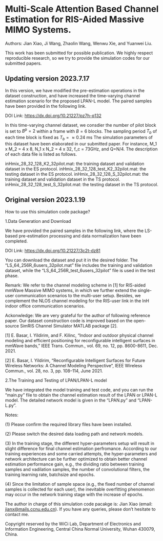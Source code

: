 # Multi-Scale Attention Based Channel Estimation for RIS-Aided Massive MIMO Systems.
Authors: Jian Xiao, Ji Wang, Zhaolin Wang, Wenwu Xie, and Yuanwei Liu.

This work has been submitted for possible publication. We highly respect reproducible research, so we try to provide the simulation codes for our submitted papers.


## Updating version 2023.7.17 
In this version, we have modified the pre-estimation operations in the dataset construction, and have increased the time-varying channel estimation scenario for the proposed LPAN-L model. The paired samples have been provided in the following link.

DOI Link: https://dx.doi.org/10.21227/pz7h-q132

In this time-varying channel dataset, we consdier the number of pilot block is set to $B^\text{p}=2$ within a frame with $B=6$ blocks. The sampling period $T_b$ of each time block is fixed as $T_b= \approx 0.24$ ms
The simulation parameters of this dataset have been elaborated in our submitted paper. For instance, M_1 x M_2 = 4 x 8, N_1 x N_2 = 4 x 32, f_c = 73GHz, and Q=N/4. The description of each data file is listed as follows.

inHmix_28_32_128_K2_32pilot.mat: the training dataset and validation dataset in the ES protocol.
inHmix_28_32_128_test_K2_32pilot.mat: the testing dataset in the ES protocol.
inHmix_28_32_128_S_32pilot.mat: the training dataset and validation dataset in the TS protocol.
inHmix_28_32_128_test_S_32pilot.mat: the testing dataset in the TS protocol.



## Original version 2023.1.19

How to use this simulation code package?

1.Data Generation and Download

We have provided the paired samples in the following link, where the LS-based pre-estimation processing and data normalization have been completed.

DOI Link: https://dx.doi.org/10.21227/3c2t-dz81

You can download the dataset and put it in the desired folder. The “LS_64_256R_6users_32pilot.mat” file includes the training and validation dataset, while the “LS_64_256R_test_6users_32pilot” file is used in the test phase.

Remark: We refer to the channel modeling scheme in [1] for RIS-aided mmWave Massive MIMO systems, in which we further extend the single-user communication scenarios to the multi-user setup. Besides, we complement the NLOS channel modeling for the RIS-user link in the InH indoor office communication scenarios. 

Ackonwledge: We are very grateful for the author of following reference paper. Our dataset construction code is improved based on the open-source SimRIS Channel Simulator MATLAB package [2]. 

[1] E. Basar, I. Yildirim, and F. Kilinc, “Indoor and outdoor physical channel modeling and efficient positioning for reconfigurable intelligent surfaces in mmWave bands,” IEEE Trans. Commun., vol. 69, no. 12, pp. 8600-8611, Dec. 2021.

[2] E. Basar, I. Yildirim, “Reconfigurable Intelligent Surfaces for Future Wireless Networks: A Channel Modeling Perspective“, IEEE Wireless Commun., vol. 28, no. 3, pp. 108–114, June 2021.

2.The Training and Testing of LPAN/LPAN-L model

We have integrated the model training and test code, and you can run the “main.py” file to obtain the channel estimation result of the LPAN or LPAN-L model. The detailed network model is given in the “LPAN.py” and “LPAN-L.py”.

Notes: 

(1)	Please confirm the required library files have been installed.

(2)	Please switch the desired data loading path and network models.

(3) In the training stage, the different hyper-parameters setup will result in slight difference for final channel estimation perfromance. According to our training experiences and some carried attempts, the hyper-parameters and network architecture can be further optimized to obtain better channel estimation performance gain, e.g., the dividing ratio between training samples and vadilation samples, the number of convolutional filters, the training learning rate, batchsize and epochs.

(4) Since the limitation of sample space (e.g., the fixed number of channel samples is collected for each user), the inevitable overfitting phenomenon may occur in the network training stage with the increase of epochs.

The author in charge of this simulation code pacakge is: Jian Xiao (email: jianx@mails.ccnu.edu.cn). If you have any queries, please don’t hesitate to contact me.

Copyright reserved by the WiCi Lab, Department of Electronics and Information Engineering, Central China Normal University, Wuhan 430079, China.
